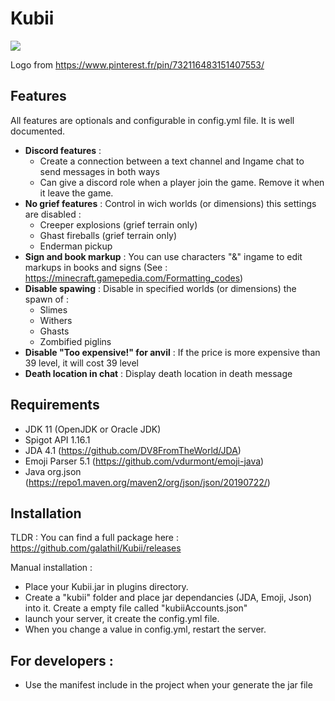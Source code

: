 # Kubii

![](https://static.galathil.fr/img/github/kubii.jpg)

Logo from https://www.pinterest.fr/pin/732116483151407553/

## Features
All features are optionals and configurable in config.yml file. It is well documented.
  - **Discord features** :
    - Create a connection between a text channel and Ingame chat to send messages in both ways
    - Can give a discord role when a player join the game. Remove it when it leave the game.
  - **No grief features** : Control in wich worlds (or dimensions) this settings are disabled :
    - Creeper explosions (grief terrain only)
    - Ghast fireballs (grief terrain only)
    - Enderman pickup
  - **Sign and book markup** : You can use characters "&" ingame to edit markups in books and signs (See : https://minecraft.gamepedia.com/Formatting_codes)
  - **Disable spawing** : Disable in specified worlds (or dimensions) the spawn of :
    - Slimes
    - Withers
    - Ghasts
    - Zombified piglins
  - **Disable "Too expensive!" for anvil** : If the price is more expensive than 39 level, it will cost 39 level
  - **Death location in chat** : Display death location in death message

## Requirements
  - JDK 11 (OpenJDK or Oracle JDK)
  - Spigot API 1.16.1
  - JDA 4.1 (https://github.com/DV8FromTheWorld/JDA)
  - Emoji Parser 5.1 (https://github.com/vdurmont/emoji-java)
  - Java org.json (https://repo1.maven.org/maven2/org/json/json/20190722/)

## Installation
TLDR : You can find a full package here : https://github.com/galathil/Kubii/releases

Manual installation :
  - Place your Kubii.jar in plugins directory.
  - Create a "kubii" folder and place jar dependancies (JDA, Emoji, Json) into it. Create a empty file called "kubiiAccounts.json"
  - launch your server, it create the config.yml file.
  - When you change a value in config.yml, restart the server.
  
## For developers :
  - Use the manifest include in the project when your generate the jar file
